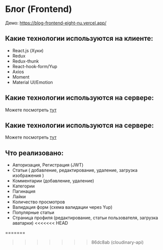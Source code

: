 # Блог (Frontend)

Демо:  https://blog-frontend-eight-nu.vercel.app/

## Какие технологии используются на клиенте:
- React.js (Хуки)
- Redux
- Redux-thunk
- React-hook-form/Yup
- Axios
- Moment
- Material UI/Emotion 

## Какие технологии используются на сервере:
Можете посмотреть [тут](https://github.com/nurlan-dev-tiul/blog-backend)


## Какие технологии используются на сервере:
Можете посмотреть [тут](https://github.com/nurlan-dev-tiul/blog-backend)


## Что реализовано:
- Авторизация, Регистрация (JWT)
- Статьи ( добавление, редактирование, удаление, загрузка изображения )
- Комментарии (добавление, удаление)
- Категории
- Пагинация
- Лайки
- Количество просмотров
- Валидация форм (схема валидации через Yup)
- Популярные статьи
- Страница профиля (редактирование, статьи пользователя, загрузка аватарки)
<<<<<<< HEAD


=======
>>>>>>> 86dc8ab (cloudinary-api)


